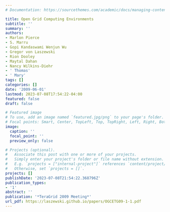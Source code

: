 ```yaml
---
# Documentation: https://sourcethemes.com/academic/docs/managing-content/

title: Open Grid Computing Environments
subtitle: ''
summary: ''
authors:
- Marlon Pierce
- S. Marru
- Gopi Kandaswami Wenjun Wu
- Gregor von Laszewski
- Rion Dooley
- Maytal Dahan
- Nancy Wilkins-Diehr
- ' Thomas'
- ' Mary'
tags: []
categories: []
date: '2009-06-01'
lastmod: 2023-07-08T17:54:22-04:00
featured: false
draft: false

# Featured image
# To use, add an image named `featured.jpg/png` to your page's folder.
# Focal points: Smart, Center, TopLeft, Top, TopRight, Left, Right, BottomLeft, Bottom, BottomRight.
image:
  caption: ''
  focal_point: ''
  preview_only: false

# Projects (optional).
#   Associate this post with one or more of your projects.
#   Simply enter your project's folder or file name without extension.
#   E.g. `projects = ["internal-project"]` references `content/project/deep-learning/index.md`.
#   Otherwise, set `projects = []`.
projects: []
publishDate: '2023-07-08T21:54:22.368796Z'
publication_types:
- '1'
abstract: ''
publication: '*TeraGrid 2009 Meeting*'
url_pdf: https://laszewski.github.io/papers/OGCETG09-1-1.pdf
---
```

